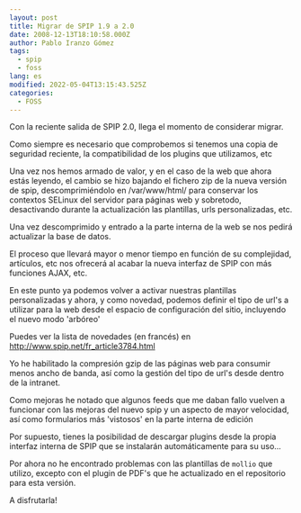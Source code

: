 ```yaml
---
layout: post
title: Migrar de SPIP 1.9 a 2.0
date: 2008-12-13T18:10:58.000Z
author: Pablo Iranzo Gómez
tags:
  - spip
  - foss
lang: es
modified: 2022-05-04T13:15:43.525Z
categories:
  - FOSS
---
```


Con la reciente salida de SPIP 2.0, llega el momento de considerar migrar.

Como siempre es necesario que comprobemos si tenemos una copia de seguridad reciente, la compatibilidad de los plugins que utilizamos, etc

Una vez nos hemos armado de valor, y en el caso de la web que ahora estás leyendo, el cambio se hizo bajando el fichero zip de la nueva versión de spip, descomprimiéndolo en /var/www/html/ para conservar los contextos SELinux del servidor para páginas web y sobretodo, desactivando durante la actualización las plantillas, urls personalizadas, etc.

Una vez descomprimido y entrado a la parte interna de la web se nos pedirá actualizar la base de datos.

El proceso que llevará mayor o menor tiempo en función de su complejidad, artículos, etc nos ofrecerá al acabar la nueva interfaz de SPIP con más funciones AJAX, etc.

En este punto ya podemos volver a activar nuestras plantillas personalizadas y ahora, y como novedad, podemos definir el tipo de url's a utilizar para la web desde el espacio de configuración del sitio, incluyendo el nuevo modo 'arbóreo'

Puedes ver la lista de novedades (en francés) en <http://www.spip.net/fr_article3784.html>

Yo he habilitado la compresión gzip de las páginas web para consumir menos ancho de banda, así como la gestión del tipo de url's desde dentro de la intranet.

Como mejoras he notado que algunos feeds que me daban fallo vuelven a funcionar con las mejoras del nuevo spip y un aspecto de mayor velocidad, así como formularios más 'vistosos' en la parte interna de edición

Por supuesto, tienes la posibilidad de descargar plugins desde la propia interfaz interna de SPIP que se instalarán automáticamente para su uso...

Por ahora no he encontrado problemas con las plantillas de `mollio` que utilizo, excepto con el plugin de PDF's que he actualizado en el repositorio para esta versión.

A disfrutarla!

